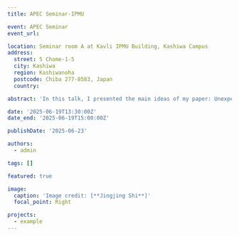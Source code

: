 ```yaml
---
title: APEC Seminar-IPMU

event: APEC Seminar
event_url: 

location: Seminar room A at Kavli IPMU Building, Kashiwa Campus
address:
  street: 5 Chome-1-5 
  city: Kashiwa
  region: Kashiwanoha
  postcode: Chiba 277-8583, Japan
  country: 

abstract: 'In this talk, I presented the main ideas of my paper: Unexpected clustering pattern in dwarf galaxies challenges formation models.'

date: '2025-06-19T13:30:00Z'
date_end: '2025-06-19T15:00:00Z'

publishDate: '2025-06-23'

authors:
  - admin

tags: []

featured: true

image:
  caption: 'Image credit: [**Jingjing Shi**]'
  focal_point: Right

projects:
  - example
---
```

